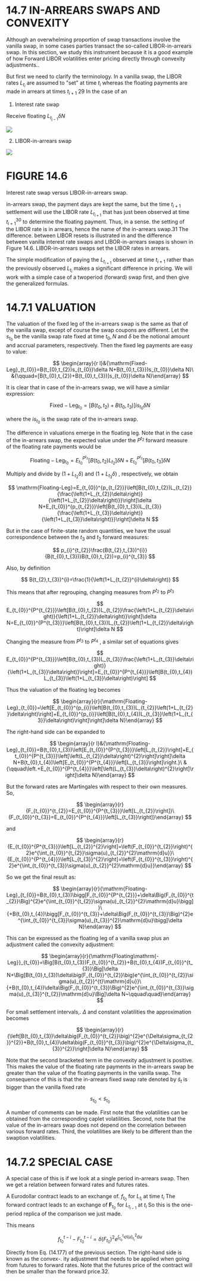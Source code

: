 # 14.7 IN-ARREARS SWAPS AND CONVEXITY  

Although an overwhelming proportion of swap transactions involve the vanilla swap, in some cases parties transact the so-called LIBOR-in-arrears swap. In this section, we study this instrument because it is a good example of how Forward LIBOR volatilities enter pricing directly through convexity adjustments..  

But first we need to clarify the terminology. In a vanilla swap, the LIBOR rates $L_{t_{i}}$ are assumed to "set" at time $t_{i}$ whereas the floating payments are made in arrears at times $t_{i+1}$ 29 In the case of an  

1. Interest rate swap  

Receive floating $L_{t_{j-1}}\delta N$  

![](images/47f21fa2ba5a7ce6909e7220892ba325ee2886d8134478484f2a3eb24d33bb9a.jpg)  

2. LIBOR-in-arrears swap  

![](images/fcf00aac26894f00f5a19ec0d422bd3183acd662fbd57e458f10ed54ba01a936.jpg)  

# FIGURE 14.6  

Interest rate swap versus LIBOR-in-arrears swap.  

in-arrears swap, the payment days are kept the same, but the time $t_{i+1}$ settlement will use the LIBOR rate $L_{t_{i+1}}$ that has just been observed at time ${t_{i+1}}^{30}$ to determine the floating payment. Thus, in a sense. the setting of the LIBOR rate is in arrears, hence the name of the in-arrears swap.31 The difference. between LIBOR resets is illustrated in and the difference between vanilla interest rate swaps and LIBOR-in-arrears swaps is shown in Figure 14.6. LIBOR-in-arrears swaps set the LIBOR rates in arrears.  

The simple modification of paying the $L_{t_{i+1}}$ observed at time $t_{i+1}$ rather than the previously observed $L_{t_{i}}$ makes a significant difference in pricing. We will work with a simple case of a twoperiod (forward) swap first, and then give the generalized formulas.  

# 14.7.1 VALUATION  

The valuation of the fixed leg of the in-arrears swap is the same as that of the vanilla swap, except of course the swap coupons are different. Let the $s_{t_{0}}$ be the vanilla swap rate fixed at time $t_{0},N$ and $\delta$ be the notional amount and accrual parameters, respectively. Then the fixed leg payments are easy to value:  

$$
\begin{array}{r l}&{\mathrm{Fixed-Leg}_{t_{0}}=B(t_{0},t_{2})s_{t_{0}}\delta N+B(t_{0,t_{3}})s_{t_{0}}\delta N}\ &{\qquad=[B(t_{0},t_{2})+B(t_{0},t_{3})]s_{t_{0}}\delta N}\end{array}
$$  

It is clear that in case of the in-arrears swap, we will have a similar expression:  

$$
\mathrm{Fixed-Leg}_{t_{0}}=[B(t_{0},t_{2})+B(t_{0},t_{3})]i s_{t_{0}}\delta N
$$  

where the $i s_{t_{0}}$ is the swap rate of the in-arrears swap.  

The difference in valuations emerge in the floating leg. Note that in the case of the in-arrears swap, the expected value under the $P^{t_{2}}$ forward measure of the floating rate payments would be  

$$
\mathrm{Floating-Leg}_{t_{0}}={E}_{t_{0}}^{P^{t_{2}}}[B(t_{0},t_{2})L_{t_{2}}]\delta N+{E}_{t_{0}}^{P^{t_{2}}}[B(t_{0},t_{3}]\delta N
$$  

Multiply and divide by $(1+L_{t_{2}}\delta)$ and $(1+L_{t_{3}}\delta)$ , respectively, we obtain  

$$
\mathrm{Floating-Leg}=E_{t_{0}}^{p_{t_{2}}}\left[B(t_{0},t_{2})L_{t_{2}}{\frac{\left(1+L_{t_{2}}\delta\right)}{\left(1+L_{t_{2}}\delta\right)}}\right]\delta N+E_{t_{0}}^{p_{t_{2}}}\left[B(t_{0},t_{3})L_{t_{3}}{\frac{\left(1+L_{t_{3}}\delta\right)}{\left(1+L_{t_{3}}\delta\right)}}\right]\delta N
$$  

But in the case of finite-state random quantities, we have the usual correspondence between the $t_{3}$ and $t_{2}$ forward measures:  

$$
p_{i}^{t_{2}}\frac{B(t_{2},t_{3})^{i}}{B(t_{0},t_{3})}B(t_{0},t_{2})=p_{i}^{t_{3}}
$$  

Also, by definition  

$$
B(t_{2},t_{3})^{i}=\frac{1}{\left(1+L_{t_{2}}^{i}\delta\right)}
$$  

This means that after regrouping, changing measures from $P^{t_{2}}$ to $P^{t_{3}}$  

$$
E_{t_{0}}^{P^{t_{2}}}\left[B(t_{0},t_{2})L_{t_{2}}\frac{\left(1+L_{t_{2}}\delta\right)}{\left(1+L_{t_{2}}\delta\right)}\right]\delta N=E_{t_{0}}^{P^{t_{3}}}\left[B(t_{0},t_{3})L_{t_{2}}\left(1+L_{t_{2}}\delta\right)\right]\delta N
$$  

Changing the measure from $P^{t_{3}}$ to $P^{t_{4}}$ , a similar set of equations gives  

$$
E_{t_{0}}^{P^{t_{3}}}\left[B(t_{0},t_{3})L_{t_{3}}\frac{\left(1+L_{t_{3}}\delta\right)}{\left(1+L_{t_{3}}\delta\right)}\right]=E_{t_{0}}^{P^{t_{4}}}\left[B(t_{0},t_{4})L_{t_{3}}\left(1+L_{t_{3}}\delta\right)\right]
$$  

Thus the valuation of the floating leg becomes  

$$
\begin{array}{r}{\mathrm{Floating-Leg}_{t_{0}}=\left[E_{t_{0}}^{p_{i}}\left[B(t_{0},t_{3})L_{t_{2}}\left(1+L_{t_{2}}\delta\right)\right]+E_{t_{0}}^{p_{i}}\left[B(t_{0},t_{4})L_{t_{3}}\left(1+L_{t_{3}}\delta\right)\right]\right]\delta N}\end{array}
$$  

The right-hand side can be expanded to  

$$
\begin{array}{r l}&{\mathrm{Floating-Leg}_{t_{0}}=B(t_{0},t_{3})\left[E_{t_{0}}^{P^{t_{3}}}\left[L_{t_{2}}\right]+E_{t_{0}}^{P^{t_{3}}}\left[\left(L_{t_{2}}\delta\right)^{2}\right]\right]\delta N+B(t_{0},t_{4})\left[E_{t_{0}}^{P^{t_{4}}}\left[L_{t_{3}}\right]\right.}\ &{\qquad\left.+E_{t_{0}}^{P^{t_{4}}}\left[\left(L_{t_{3}}\delta\right)^{2}\right]\right]\delta N}\end{array}
$$  

But the forward rates are Martingales with respect to their own measures. So,  

$$
\begin{array}{r}{F_{t_{0}}^{t_{2}}=E_{t_{0}}^{P^{t_{3}}}\left[L_{t_{2}}\right]}\ {F_{t_{0}}^{t_{3}}=E_{t_{0}}^{P^{t_{4}}}\left[L_{t_{3}}\right]}\end{array}
$$  

and  

$$
\begin{array}{r}{E_{t_{0}}^{P^{t_{3}}}\left[L_{t_{2}}^{2}\right]=\left(F_{t_{0}}^{t_{2}}\right)^{2}e^{\int_{t_{0}}^{t_{2}}\sigma(u)_{t_{2}}^{2}\mathrm{d}u}}\ {E_{t_{0}}^{P^{t_{4}}}\left[L_{t_{3}}^{2}\right]=\left(F_{t_{0}}^{t_{3}}\right)^{2}e^{\int_{t_{0}}^{t_{3}}\sigma(u)_{t_{2}}^{2}\mathrm{d}u}}\end{array}
$$  

So we get the final result as:  

$$
\begin{array}{r}{\mathrm{Floating-Leg}_{t_{0}}=B(t_{0},t_{3})\bigg[F_{t_{0}}^{P^{t_{2}}}+\delta\Big(F_{t_{0}}^{t_{2}}\Big)^{2}e^{\int_{t_{0}}^{t_{2}}\sigma(u)_{t_{2}}^{2}\mathrm{d}u}\bigg]}\ {+B(t_{0},t_{4})\bigg[F_{t_{0}}^{t_{3}}+\delta\Big(F_{t_{0}}^{t_{3}}\Big)^{2}e^{\int_{t_{0}}^{t_{3}}\sigma(u)_{t_{3}}^{2}\mathrm{d}u}\bigg]\delta N}\end{array}
$$  

This can be expressed as the floating leg of a vanilla swap plus an adjustment called the convexity adjustment:  

$$
\begin{array}{r}{\mathrm{Floating\mathrm{-Leg}}_{t_{0}}=\Big[B(t_{0},t_{3})F_{t_{0}}^{t_{2}}+B(t_{0},t_{4})F_{t_{0}}^{t_{3}}\Big]\delta N+\Big[B(t_{0},t_{3})\delta\big(F_{t_{0}}^{t_{2}}\big)e^{\int_{t_{0}}^{t_{2}}\sigma(u)_{t_{2}}^{t}\mathrm{d}u}}\ {+B(t_{0},t_{4})\delta\Big(F_{t_{0}}^{t_{3}}\Big)^{2}e^{\int_{t_{0}}^{t_{3}}\sigma(u)_{t_{3}}^{t_{2}}\mathrm{d}u}\Big]\delta N~\qquad\quad}\end{array}
$$  

For small settlement intervals,. $\Delta$ and constant volatilities the approximation becomes  

$$
\begin{array}{r}{\left[B(t_{0},t_{3})\delta\big(F_{t_{0}}^{t_{2}}\big)^{2}e^{\Delta\sigma_{t_{2}}^{2}}+B(t_{0},t_{4})\delta\big(F_{t_{0}}^{t_{3}}\big)^{2}e^{\Delta\sigma_{t_{3}}^{2}}\right]\delta N}\end{array}
$$  

Note that the second bracketed term in the convexity adjustment is positive. This makes the value of the floating rate payments in the in-arrears swap be greater than the value of the floating payments in the vanilla swap. The consequence of this is that the in-arrears fixed swap rate denoted by $\tilde{s}_{t}$ is bigger than the vanilla fixed rate  

$$
s_{t_{0}}<\tilde{s}_{t_{0}}
$$  

A number of comments can be made. First note that the volatilities can be obtained from the corresponding caplet volatilities. Second, note that the value of the in-arrears swap does not depend on the correlation between various forward rates. Third, the volatilities are likely to be different than the swaption volatilities.  

# 14.7.2 SPECIAL CASE  

A special case of this is if we look at a single period in-arrears swap. Then we get a relation between forward rates and futures rates.  

A Eurodollar contract leads to an exchange of. $f_{t_{0}}$ for $L_{t_{i}}$ at time $t_{i}$ The forward contract leads tc an exchange of $\boldsymbol{F}_{t_{0}}$ for $L_{t_{i-1}}$ at $t_{i}$ So this is the one-period replica of the comparison we just made.  

This means  

$$
f_{t_{0}}^{t-i}-F_{t_{0}}^{t-i}=\delta\big(F_{t_{0}}\big)^{2}e^{\int_{t_{0}}^{t_{i}}\sigma(u)_{t_{i}}^{2}\mathrm{d}u}
$$  

Directly from Eq. (14.177) of the previous section. The right-hand side is known as the convex-. ity adjustment that needs to be applied when going from futures to forward rates. Note that the futures price of the contract will then be smaller than the forward price.32.  
